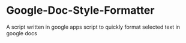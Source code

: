 # Google-Doc-Style-Formatter
A script written in google apps script to quickly format selected text in google docs
